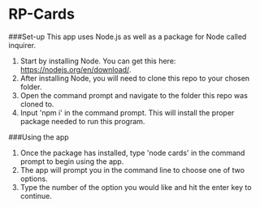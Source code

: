 # RP-Cards

###Set-up
This app uses Node.js as well as a package for Node called inquirer. 
1. Start by installing Node. You can get this here: https://nodejs.org/en/download/.
2. After installing Node, you will need to clone this repo to your chosen folder.
3. Open the command prompt and navigate to the folder this repo was cloned to. 
4. Input 'npm i' in the command prompt. This will install the proper package needed to run this program. 

###Using the app
1. Once the package has installed, type 'node cards' in the command prompt to begin using the app. 
2. The app will prompt you in the command line to choose one of two options. 
3. Type the number of the option you would like and hit the enter key to continue.